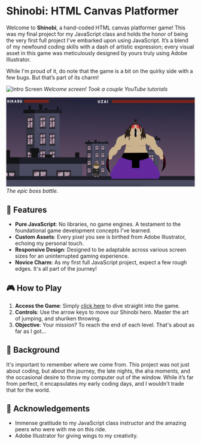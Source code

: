 # Shinobi: HTML Canvas Platformer

Welcome to **Shinobi**, a hand-coded HTML canvas platformer game! This was my final project for my JavaScript class and holds the honor of being the very first full project I've embarked upon using JavaScript. It’s a blend of my newfound coding skills with a dash of artistic expression; every visual asset in this game was meticulously designed by yours truly using Adobe Illustrator.

While I'm proud of it, do note that the game is a bit on the quirky side with a few bugs. But that’s part of its charm!

![Intro Screen](https://github.com/Humber-Projects/shinobi/blob/main/screenshot_start.png?raw=true)
*Welcome screen! Took a couple YouTube tutorials*

![Boss Fight](https://github.com/Humber-Projects/shinobi/blob/main/screenshot_uzai.png?raw=true)
*The epic boss battle.*

## 🚀 Features

- **Pure JavaScript**: No libraries, no game engines. A testament to the foundational game development concepts I've learned.
- **Custom Assets**: Every pixel you see is birthed from Adobe Illustrator, echoing my personal touch.
- **Responsive Design**: Designed to be adaptable across various screen sizes for an uninterrupted gaming experience.
- **Novice Charm**: As my first full JavaScript project, expect a few rough edges. It's all part of the journey!

## 🎮 How to Play

1. **Access the Game**: Simply [click here](https://humber-projects.github.io/shinobi/) to dive straight into the game.
2. **Controls**: Use the arrow keys to move our Shinobi hero. Master the art of jumping, and shuriken throwing.
3. **Objective**: Your mission? To reach the end of each level. That's about as far as I got...

## 📖 Background

It's important to remember where we come from. This project was not just about coding, but about the journey, the late nights, the aha moments, and the occasional desire to throw my computer out of the window. While it’s far from perfect, it encapsulates my early coding days, and I wouldn't trade that for the world.

## 🙏 Acknowledgements

- Immense gratitude to my JavaScript class instructor and the amazing peers who were with me on this ride.
- Adobe Illustrator for giving wings to my creativity.
